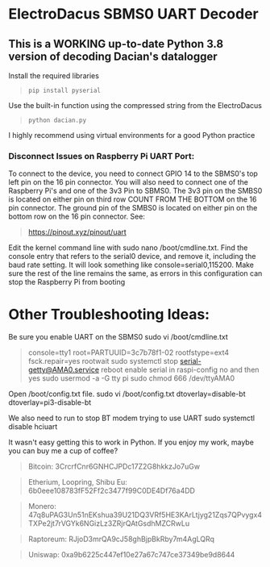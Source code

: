 # ElectroDacus SBMS0 UART Decoder

## This is a WORKING up-to-date Python 3.8 version of decoding Dacian's datalogger

Install the required libraries

>`pip install pyserial`

Use the built-in function using the compressed string from the ElectroDacus

>`python dacian.py`

I highly recommend using virtual environments for a good Python practice

### Disconnect Issues on Raspberry Pi UART Port:
To connect to the device, you need to connect GPIO 14 to the SBMS0's top left pin on the 16 pin connector. You will also need to connect one of the Raspberry Pi's and one of the 3v3 Pin to SBMS0. The 3v3 pin on the SMBS0 is located on either pin on third row COUNT FROM THE BOTTOM on the 16 pin connector. The ground pin of the SMBS0 is located on either pin on the bottom row on the 16 pin connector. See:

>https://pinout.xyz/pinout/uart

Edit the kernel command line with sudo nano /boot/cmdline.txt. Find the console entry that refers to the serial0 device, and remove it, including the baud rate setting. It will look something like console=serial0,115200. Make sure the rest of the line remains the same, as errors in this configuration can stop the Raspberry Pi from booting



# Other Troubleshooting Ideas:
Be sure you enable UART on the SBMS0
sudo vi /boot/cmdline.txt
>console=tty1 root=PARTUUID=3c7b78f1-02 rootfstype=ext4 fsck.repair=yes rootwait
sudo systemctl stop serial-getty@AMA0.service
reboot
enable serial in raspi-config no and then yes
sudo usermod  -a -G tty pi
sudo chmod 666 /dev/ttyAMA0

Open /boot/config.txt file. sudo vi /boot/config.txt
dtoverlay=disable-bt
dtoverlay=pi3-disable-bt

We also need to run to stop BT modem trying to use UART
sudo systemctl disable hciuart

It wasn't easy getting this to work in Python. If you enjoy my work, maybe you can buy me a cup of coffee?

>Bitcoin: 3CrcrfCnr6GNHCJPDc17Z2G8hkkzJo7uGw

>Etherium, Loopring, Shibu Eu: 6b0eee108783fF52Ff2c3477f99C0DE4Df76a4DD

>Monero: 47q8uPAG3Un51nEKshua39U21DQ3VRf5HE3KArLtjyg21Zqs7QPvygx4TXPe2jt7rVGYk6NGizLz3ZRjrQAtGsdhMZCRwLu

>Raptoreum: RJjoD3mrQA9cJ58ghBjpBkRby7m4AgLQRq

>Uniswap: 0xa9b6225c447ef10e27a67c747ce37349be9d8644
